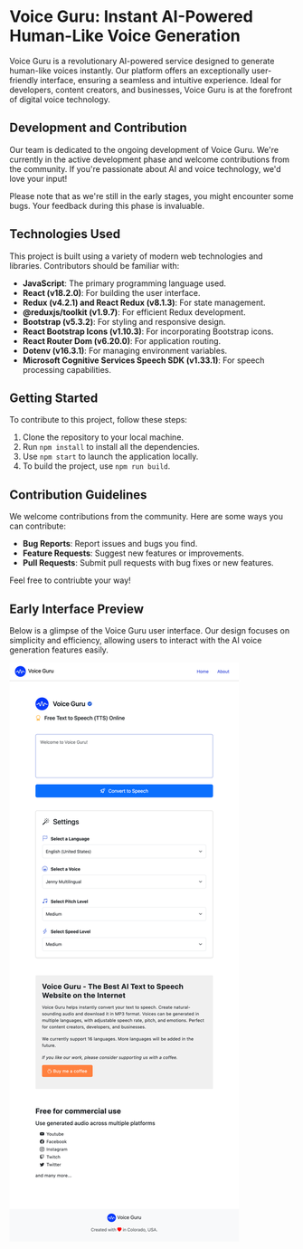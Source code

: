 # Voice Guru: Instant AI-Powered Human-Like Voice Generation
Voice Guru is a revolutionary AI-powered service designed to generate human-like voices instantly. Our platform offers an exceptionally user-friendly interface, ensuring a seamless and intuitive experience. Ideal for developers, content creators, and businesses, Voice Guru is at the forefront of digital voice technology.

## Development and Contribution

Our team is dedicated to the ongoing development of Voice Guru. We're currently in the active development phase and welcome contributions from the community. If you're passionate about AI and voice technology, we'd love your input!

Please note that as we're still in the early stages, you might encounter some bugs. Your feedback during this phase is invaluable.

## Technologies Used

This project is built using a variety of modern web technologies and libraries. Contributors should be familiar with:

- **JavaScript**: The primary programming language used.
- **React (v18.2.0)**: For building the user interface.
- **Redux (v4.2.1) and React Redux (v8.1.3)**: For state management.
- **@reduxjs/toolkit (v1.9.7)**: For efficient Redux development.
- **Bootstrap (v5.3.2)**: For styling and responsive design.
- **React Bootstrap Icons (v1.10.3)**: For incorporating Bootstrap icons.
- **React Router Dom (v6.20.0)**: For application routing.
- **Dotenv (v16.3.1)**: For managing environment variables.
- **Microsoft Cognitive Services Speech SDK (v1.33.1)**: For speech processing capabilities.

## Getting Started

To contribute to this project, follow these steps:

1. Clone the repository to your local machine.
2. Run `npm install` to install all the dependencies.
3. Use `npm start` to launch the application locally.
4. To build the project, use `npm run build`.

## Contribution Guidelines

We welcome contributions from the community. Here are some ways you can contribute:

- **Bug Reports**: Report issues and bugs you find.
- **Feature Requests**: Suggest new features or improvements.
- **Pull Requests**: Submit pull requests with bug fixes or new features.

Feel free to contriubte your way!


## Early Interface Preview

Below is a glimpse of the Voice Guru user interface. Our design focuses on simplicity and efficiency, allowing users to interact with the AI voice generation features easily.

![User Interface of Voice Guru](./public/screenvoice.png)


